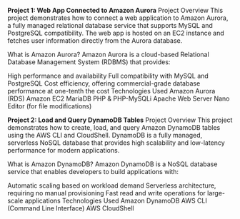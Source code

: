 **Project 1: Web App Connected to Amazon Aurora**
Project Overview
This project demonstrates how to connect a web application to Amazon Aurora, a fully managed relational database service that supports MySQL and PostgreSQL compatibility. The web app is hosted on an EC2 instance and fetches user information directly from the Aurora database.

What is Amazon Aurora?
Amazon Aurora is a cloud-based Relational Database Management System (RDBMS) that provides:

High performance and availability
Full compatibility with MySQL and PostgreSQL
Cost efficiency, offering commercial-grade database performance at one-tenth the cost
Technologies Used
Amazon Aurora (RDS)
Amazon EC2
MariaDB
PHP & PHP-MySQLi
Apache Web Server
Nano Editor (for file modifications)

**Project 2: Load and Query DynamoDB Tables**
Project Overview
This project demonstrates how to create, load, and query Amazon DynamoDB tables using the AWS CLI and CloudShell. DynamoDB is a fully managed, serverless NoSQL database that provides high scalability and low-latency performance for modern applications.

What is Amazon DynamoDB?
Amazon DynamoDB is a NoSQL database service that enables developers to build applications with:

Automatic scaling based on workload demand
Serverless architecture, requiring no manual provisioning
Fast read and write operations for large-scale applications
Technologies Used
Amazon DynamoDB
AWS CLI (Command Line Interface)
AWS CloudShell
